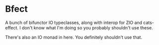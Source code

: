 # Bfect

A bunch of bifunctor IO typeclasses, along with interop for ZIO and cats-effect. I don't know what I'm doing so you probably shouldn't use these.

There's also an IO monad in here. You definitely shouldn't use that.
